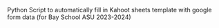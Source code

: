 Python Script to automatically fill in Kahoot sheets template with google form data (for Bay School ASU 2023-2024)
